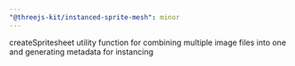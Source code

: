 ```yaml
---
"@threejs-kit/instanced-sprite-mesh": minor
---
```


createSpritesheet utility function for combining multiple image files into one and generating metadata for instancing
